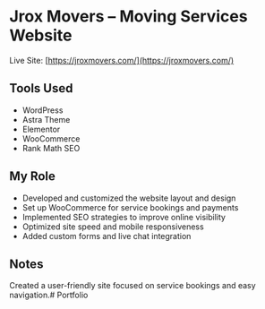 # Jrox Movers – Moving Services Website

Live Site: [https://jroxmovers.com/](https://jroxmovers.com/)

## Tools Used
- WordPress
- Astra Theme
- Elementor
- WooCommerce
- Rank Math SEO

## My Role
- Developed and customized the website layout and design
- Set up WooCommerce for service bookings and payments
- Implemented SEO strategies to improve online visibility
- Optimized site speed and mobile responsiveness
- Added custom forms and live chat integration

## Notes
Created a user-friendly site focused on service bookings and easy navigation.# Portfolio
